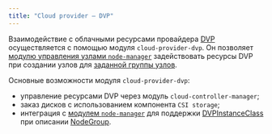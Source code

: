 ```yaml
---
title: "Cloud provider — DVP"
---
```


Взаимодействие с облачными ресурсами провайдера [DVP](https://deckhouse.ru/products/virtualization-platform/) осуществляется с помощью модуля `cloud-provider-dvp`. Он позволяет [модулю управления узлами `node-manager`](../../modules/040-node-manager/) задействовать ресурсы DVP при создании узлов для [заданной группы узлов](../../modules/040-node-manager/cr.html#nodegroup).

Основные возможности модуля `cloud-provider-dvp`:

- управление ресурсами DVP через модуль `cloud-controller-manager`;
- заказ дисков с использованием компонента `CSI storage`;
- интеграция с [модулем `node-manager`](../../modules/040-node-manager/) для поддержки [DVPInstanceClass](cr.html#dvpinstanceclass) при описании [NodeGroup](../../modules/040-node-manager/cr.html#nodegroup).
